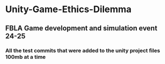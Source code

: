 # Unity-Game-Ethics-Dilemma
 
## FBLA Game development and simulation event 24-25


### All the test commits that were added to the unity project files 100mb at a time

